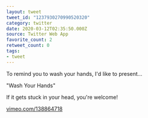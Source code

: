```yaml
---
layout: tweet
tweet_id: "1237930270990520320"
category: twitter
date: 2020-03-12T02:35:50.000Z
source: Twitter Web App
favorite_count: 2
retweet_count: 0
tags:
- tweet
---
```


To remind you to wash your hands, I'd like to present... 

"Wash Your Hands" 

If it gets stuck in your head, you're welcome!

[vimeo.com/138864718](https://vimeo.com/138864718)
